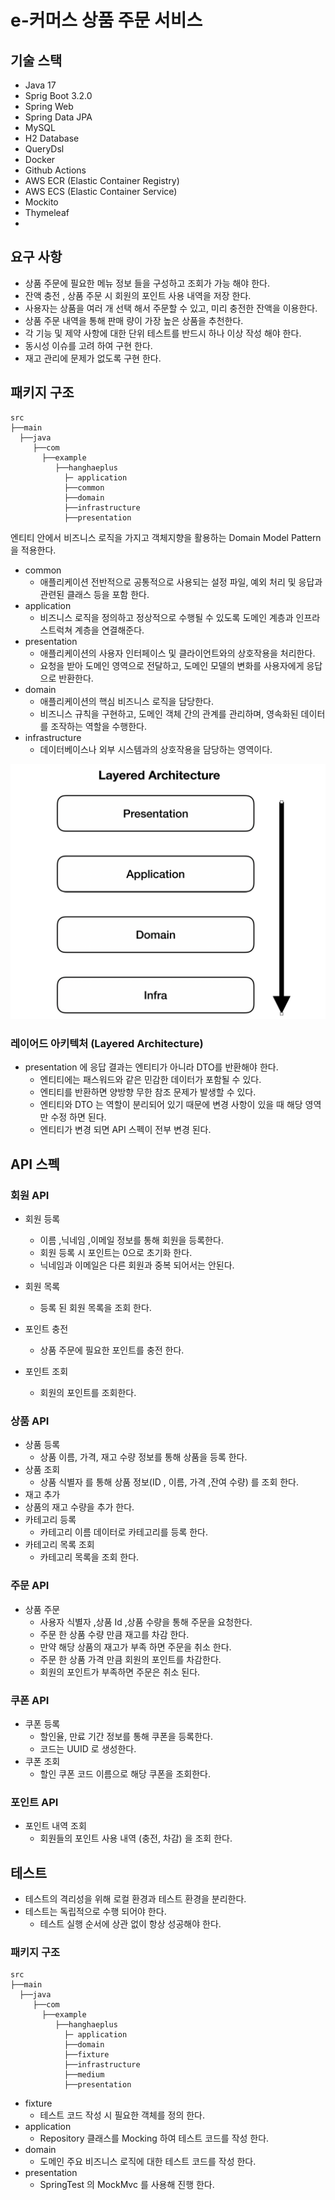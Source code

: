 # e-커머스 상품 주문 서비스

## 기술 스택

- Java 17
- Sprig Boot 3.2.0
- Spring Web
- Spring Data JPA
- MySQL
- H2 Database
- QueryDsl
- Docker
- Github Actions
- AWS ECR (Elastic Container Registry)
- AWS ECS (Elastic Container Service)
- Mockito
- Thymeleaf
- 
## 요구 사항

- 상품 주문에 필요한 메뉴 정보 들을 구성하고 조회가 가능 해야 한다.
- 잔액 충전 , 상품 주문 시 회원의 포인트 사용 내역을 저장 한다.
- 사용자는 상품을 여러 개 선택 해서 주문할 수 있고, 미리 충전한 잔액을 이용한다.
- 상품 주문 내역을 통해 판매 량이 가장 높은 상품을 추천한다.
- 각 기능 및 제약 사항에 대한 단위 테스트를 반드시 하나 이상 작성 해야 한다.
- 동시성 이슈를 고려 하여 구현 한다.
- 재고 관리에 문제가 없도록 구현 한다.

## 패키지 구조

```
src
├──main
  ├──java
     ├──com
       ├──example
          ├──hanghaeplus
            ├─ application
            ├──common
            ├──domain
            ├──infrastructure
            ├──presentation
```

엔티티 안에서 비즈니스 로직을 가지고 객체지향을 활용하는 Domain Model Pattern 을 적용한다.


- common
    - 애플리케이션 전반적으로 공통적으로 사용되는 설정 파일, 예외 처리 및 응답과 관련된 클래스 등을 포함 한다.
- application
    - 비즈니스 로직을 정의하고 정상적으로 수행될 수 있도록 도메인 계층과 인프라스트럭쳐 계층을 연결해준다.
- presentation
    - 애플리케이션의 사용자 인터페이스 및 클라이언트와의 상호작용을 처리한다.
    - 요청을 받아 도메인 영역으로 전달하고, 도메인 모델의 변화를 사용자에게 응답으로 반환한다.
- domain
    - 애플리케이션의 핵심 비즈니스 로직을 담당한다.
    - 비즈니스 규칙을 구현하고, 도메인 객체 간의 관계를 관리하며, 영속화된 데이터를 조작하는 역할을 수행한다.
- infrastructure
    - 데이터베이스나 외부 시스템과의 상호작용을 담당하는 영역이다.



![img.png](docs/img.png)


### 레이어드 아키텍처 (Layered Architecture)

- presentation 에 응답 결과는 엔티티가 아니라 DTO를 반환해야 한다. 
  - 엔티티에는 패스워드와 같은 민감한 데이터가 포함될 수 있다.
  - 엔티티를 반환하면 양방향 무한 참조 문제가 발생할 수 있다.
  - 엔티티와 DTO 는 역할이 분리되어 있기 때문에 변경 사항이 있을 때 해당 영역만 수정 하면 된다.
  - 엔티티가 변경 되면 API 스펙이 전부 변경 된다.



## API 스펙 

### 회원 API

- 회원 등록
  - 이름 ,닉네임 ,이메일 정보를 통해 회원을 등록한다.
  - 회원 등록 시 포인트는 0으로 초기화 한다.
  - 닉네임과 이메일은 다른 회원과 중복 되어서는 안된다.

- 회원 목록
  - 등록 된 회원 목록을 조회 한다.

- 포인트 충전
  - 상품 주문에 필요한 포인트를 충전 한다.
- 포인트 조회
  - 회원의 포인트를 조회한다.

### 상품 API

- 상품 등록
  - 상품 이름, 가격, 재고 수량 정보를 통해 상품을 등록 한다.
- 상품 조회
  - 상품 식별자 를 통해 상품 정보(ID , 이름, 가격 ,잔여 수량) 를 조회 한다.
-  재고 추가  
  - 상품의 재고 수량을 추가 한다.
- 카테고리 등록
  - 카테고리 이름 데이터로 카테고리를 등록 한다.
- 카테고리 목록 조회
  - 카테고리 목록을 조회 한다.

### 주문 API

- 상품 주문
  - 사용자 식별자 ,상품 Id ,상품 수량을 통해 주문을 요청한다. 
  - 주문 한 상품 수량 만큼 재고를 차감 한다.
  - 만약 해당 상품의 재고가 부족 하면 주문을 취소 한다.
  - 주문 한 상품 가격 만큼 회원의 포인트를 차감한다.
  - 회원의 포인트가 부족하면 주문은 취소 된다. 

### 쿠폰 API

- 쿠폰 등록
  - 할인율, 만료 기간 정보를 통해 쿠폰을 등록한다.
  - 코드는 UUID 로 생성한다.
- 쿠폰 조회
  - 할인 쿠폰 코드 이름으로 해당 쿠폰을 조회한다.

### 포인트 API

- 포인트 내역 조회
  - 회원들의 포인트 사용 내역 (충전, 차감) 을 조회 한다.


## 테스트

- 테스트의 격리성을 위해 로컬 환경과 테스트 환경을 분리한다.
- 테스트는 독립적으로 수행 되어야 한다.
  - 테스트 실행 순서에 상관 없이 항상 성공해야 한다.

### 패키지 구조

```
src
├──main
  ├──java
     ├──com
       ├──example
          ├──hanghaeplus
            ├─ application
            ├──domain
            ├──fixture
            ├──infrastructure
            ├──medium
            ├──presentation
```

- fixture 
  - 테스트 코드 작성 시 필요한 객체를 정의 한다. 
- application
  - Repository 클래스를 Mocking 하여 테스트 코드를 작성 한다.
- domain
  - 도메인 주요 비즈니스 로직에 대한 테스트 코드를 작성 한다.
- presentation
  - SpringTest 의 MockMvc 를 사용해 진행 한다.


[//]: # (## 고민한 부분)
[//]: # ()
[//]: # (#### [테스트 코드 작성을 위해 코드를 추가 하는 것이 맞을까?]&#40;docs/테스트코드.md&#41;)


